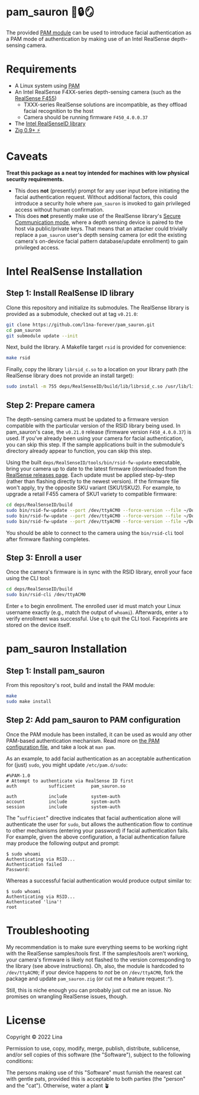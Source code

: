 pam_sauron 🌋🔒🪞
==
The provided [PAM module](https://www.redhat.com/sysadmin/pluggable-authentication-modules-pam) can be used to introduce facial authentication as a PAM mode of authentication by making use of an Intel RealSense depth-sensing camera.

Requirements
==
* A Linux system using [PAM](https://github.com/linux-pam/linux-pam/)
* An Intel RealSense F4XX-series depth-sensing camera (such as the [RealSense F455](https://www.intel.com/content/www/us/en/products/sku/212561/intel-realsense-id-solution-f455/specifications.html))
    * TXXX-series RealSense solutions are incompatible, as they offload facial recognition to the host
    * Camera should be running firmware `F450_4.0.0.37`
* The [Intel RealSenseID library](https://github.com/IntelRealSense/RealSenseID)
* [Zig 0.9+ ⚡](https://ziglang.org/download/)

Caveats
==
**Treat this package as a neat toy intended for machines with low physical security requirements.**

* This does **not** (presently) prompt for any user input before initiating the facial authentication request. Without additional factors, this could introduce a security hole where `pam_sauron` is invoked to gain privileged access without human confirmation. 
* This does **not** presently make use of the RealSense library's [Secure Communication mode](https://github.com/IntelRealSense/RealSenseID#secure-communication), where a depth sensing device is paired to the host via public/private keys. That means that an attacker could trivially replace a `pam_sauron` user's depth sensing camera (or edit the existing camera's on-device facial pattern database/update enrollment) to gain privileged access. 

Intel RealSense Installation
==
Step 1: Install RealSense ID library 
--
Clone this repository and initialize its submodules. The RealSense library is provided as a submodule, checked out at tag `v0.21.0`:

```sh
git clone https://github.com/l1na-forever/pam_sauron.git
cd pam_sauron
git submodule update --init 
```

Next, build the library. A Makefile target `rsid` is provided for convenience:

```sh
make rsid
```

Finally, copy the library `librsid_c.so` to a location on your library path (the RealSense library does not provide an install target):

```sh
sudo install -m 755 deps/RealSenseID/build/lib/librsid_c.so /usr/lib/librsid_c.so
```

Step 2: Prepare camera
--
The depth-sensing camera must be updated to a firmware version compatible with the particular version of the RSID library being used. In pam_sauron's case, the `v0.21.0` release (firmware version `F450_4.0.0.37`) is used. If you've already been using your camera for facial authentication, you can skip this step. If the sample applications built in the submodule's directory already appear to function, you can skip this step.

Using the built `deps/RealSenseID/tools/bin/rsid-fw-update` executable, bring your camera up to date to the latest firmware (downloaded from the [RealSense releases page](https://github.com/IntelRealSense/RealSenseID/releases). Each update must be applied step-by-step (rather than flashing directly to the newest version). If the firmware file won't apply, try the opposite SKU variant (SKU1/SKU2). For example, to upgrade a retail F455 camera of SKU1 variety to compatible firmware:

```sh
cd deps/RealSenseID/build
sudo bin/rsid-fw-update --port /dev/ttyACM0 --force-version --file ~/Downloads/F450_2.8.0.7_SIGNED.bin
sudo bin/rsid-fw-update --port /dev/ttyACM0 --force-version --file ~/Downloads/F450_3.1.0.29_SKU1_SIGNED.bin
sudo bin/rsid-fw-update --port /dev/ttyACM0 --force-version --file ~/Downloads/F450_4.0.0.37_SKU1_SIGNED.bin
```

You should be able to connect to the camera using the `bin/rsid-cli` tool after firmware flashing completes.

Step 3: Enroll a user
--
Once the camera's firmware is in sync with the RSID library, enroll your face using the CLI tool:

```sh
cd deps/RealSenseID/build
sudo bin/rsid-cli /dev/ttyACM0
```

Enter `e` to begin enrollment. The enrolled user id must match your Linux username exactly (e.g., match the output of `whoami`). Afterwards, enter `a` to verify enrollment was successful. Use `q` to quit the CLI tool. Faceprints are stored on the device itself.

pam_sauron Installation
==
Step 1: Install pam_sauron
--
From this repository's root, build and install the PAM module:

```sh
make
sudo make install 
```

Step 2: Add pam_sauron to PAM configuration
--
Once the PAM module has been installed, it can be used as would any other PAM-based authentication mechanism. Read more on [the PAM configuration file](https://www.redhat.com/sysadmin/pam-configuration-file), and take a look at `man pam`. 

As an example, to add facial authentication as an acceptable authentication for (just) `sudo`, you might update `/etc/pam.d/sudo`:

```
#%PAM-1.0
# Attempt to authenticate via RealSense ID first
auth            sufficient      pam_sauron.so

auth            include         system-auth
account         include         system-auth
session         include         system-auth
```

The "`sufficient`" directive indicates that facial authentication alone will authenticate the user for `sudo`, but allows the authentication flow to continue to other mechanisms (entering your password) if facial authentication fails. For example, given the above configuration, a facial authentication failure may produce the following output and prompt:

```
$ sudo whoami
Authenticating via RSID...
Authentication failed
Password: 
```

Whereas a successful facial authentication would produce output similar to:

```
$ sudo whoami
Authenticating via RSID...
Authenticated 'lina'!
root
```

Troubleshooting
==
My recommendation is to make sure everything seems to be working right with the RealSense samples/tools first. If the samples/tools aren't working, your camera's firmware is likely not flashed to the version corresponding to the library (see above instructions). Oh, also, the module is hardcoded to `/dev/ttyACM0`; if your device happens to *not* be on `/dev/ttyACM0`, fork the package and update `pam_sauron.zig` (or cut me a feature request :^).

Still, this is niche enough you can probably just cut me an issue. No promises on wrangling RealSense issues, though.

License
==
Copyright © 2022 Lina

Permission to use, copy, modify, merge, publish, distribute, sublicense, and/or sell copies of this software (the "Software"), subject to the following conditions:

The persons making use of this "Software" must furnish the nearest cat with gentle pats, provided this is acceptable to both parties (the "person" and the "cat"). Otherwise, water a plant 🪴
